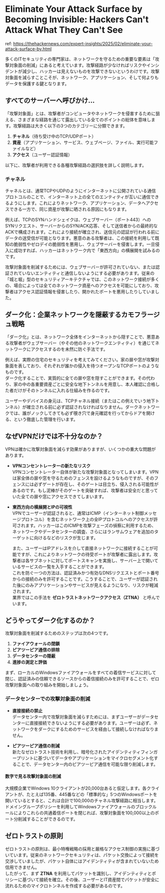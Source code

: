 # Eliminate Your Attack Surface by Becoming Invisible: Hackers Can't Attack What They Can't See

ref: <https://thehackernews.com/expert-insights/2025/02/eliminate-your-attack-surface-by.html>

多くのITセキュリティの専門家は、ネットワークを守るための重要な要素は「攻撃対象面の削減」にあると考えています。攻撃経路が少なければリスクやインシデントが減少し、ハッカーは見えないものを攻撃できないというわけです。攻撃対象面を減らすことこそが、ネットワーク、アプリケーション、そして何よりもデータを保護する鍵となります。

## すべてのサーバーへ呼びかけ…

「攻撃対象面」とは、攻撃者がコンピュータやネットワークを侵害するために狙える、さまざまな経路を通じて露出している全てのポイントの総体を意味します。攻撃経路は大きく以下の3つのカテゴリーに分類できます。

1. **チャネル**（待ち受け中のTCP/UDPポート）
2. **資産**（アプリケーション、サービス、ウェブページ、ファイル、実行可能ファイルなど）
3. **アクセス**（ユーザー認証情報）

以下に、攻撃者が利用できる各種攻撃経路の選択肢を詳しく説明します。

### チャネル

チャネルとは、通常TCPやUDPのようにインターネットに公開されている通信プロトコルのことで、インターネット上の全てのエンティティが互いに通信できるようにします。これによりネットワーク、アプリケーション、データへアクセスできる一方で、同じ資産が攻撃に晒される原因にもなります。

例えば、TCPのSYNハンドシェイクは、ウェブサーバー（ポート443）へのSYNリクエスト、サーバーからのSYN/ACK応答、そして送信者からの最終的なACKで構成されます。これにより接続が確立され、送信元の認証が行われる前にデータの送受信が可能となります。悪意のある攻撃者は、この接続を利用して既知の脆弱性やゼロデイの脆弱性を悪用し、ウェブサーバーを侵害します。一旦侵入に成功すれば、ハッカーはネットワーク内で「東西方向」の横展開を試みるのです。

攻撃対象面を削減するためには、ウェブサーバーが許可されていない、または認証されていないエンティティと通信しないようにする必要があります。従来の「城と堀」型のセキュリティアーキテクチャでは、このネットワーク接続が多くの、場合によっては全てのネットワーク資産へのアクセスを可能にしており、攻撃者はアクセス認証情報を侵害したり、開かれたポートを悪用したりしていました。

## ダーク化：企業ネットワークを隠蔽するカモフラージュ戦略

「ダーク化」とは、ネットワーク全体をインターネットから隠すことで、悪意ある攻撃者がウェブサーバー（やその他のネットワークエンティティ）を通じてネットワークにアクセスするのを未然に防ぐ手法です。

例えば、実際の住宅のセキュリティを考えてみてください。家の扉や窓が攻撃対象面を表しており、それぞれが誰かの侵入を待つオープンなTCPポートのようなものです。  
ダーク化することで、実質的に全ての扉や窓を隠すことができます。その代わり、家の中の各重要資産ごとに安全な地下トンネルを用意し、本人確認に合格した者だけがそのトンネルに入れる仕組みを作るのです。

ユーザーやデバイスの身元は、TCPチャネル接続（またはこの例えでいう地下トンネル）が確立される前に必ず認証されなければなりません。ダークネットワークでは、誰がノックしてきても必ず覗き穴で身元確認を行ってからドアを開ける、という徹底した管理を行います。

## なぜVPNだけでは不十分なのか？

VPNは確かに攻撃対象面を減らす効果がありますが、いくつかの重大な問題があります。

- **VPNコンセントレーターの新たなリスク**  
  VPNコンセントレーター自体が新たな攻撃対象面となってしまいます。VPNは家全体の扉や窓を守るためのフェンスを設けるようなものですが、そのフェンスには必ずゲートが存在し、そのゲートは目立ち、侵入される可能性があるのです。もし泥棒がそのゲートを突破すれば、攻撃者は安全だと思っていた全ての扉や窓にアクセスできてしまいます。

- **東西方向の横展開とIPの可視性**  
  VPNでユーザーが認証されると、通常はICMP（インターネット制御メッセージプロトコル）を含むネットワーク上の全IPプロトコルへのアクセスが許可されます。ハッカーはこのICMPを攻撃フェーズの偵察に利用するため、ネットワークやデータセンターの調査、さらにはランサムウェアを追加のターゲットに向けるなどのリスクが生じます。

  また、ユーザーはIPアドレスを介して直接ネットワークに接続することが可能ですが、これによりネットワークの待受ポートが攻撃者に露出します。攻撃者は各サブネットに対してポートスキャンを実施し、サーバー上で開いているサービスの一覧を入手することができます。  
  これを防ぐ一つの方法は、認証済みかつ有効なDNSリクエストとポート番号からの接続のみを許可することです。こうすることで、ユーザーが認証された後にのみアプリケーションやサービスが見えるようになり、リスクが軽減されます。  
  業界ではこの手法を **ゼロトラストネットワークアクセス（ZTNA）** と呼んでいます。

## どうやってダーク化するのか？

攻撃対象面を削減するためのステップは次の4つです。

1. **ファイアウォールの閉鎖**
2. **ピアツーピア通信の排除**
3. **データセンターの隠蔽**
4. **進捗の測定と評価**

まず、ローカルのWindowsファイアウォールをすべての着信サービスに対して閉じ、認証済みの信頼できるソースからの着信接続のみを許可することで、ゼロ攻撃対象面への取り組みを開始しましょう。

### データセンターでの攻撃対象面の削減

- **直接接続の禁止**  
  データセンター内で攻撃対象面を減らすためには、まずユーザーがデータセンターに直接接続できないようにする必要があります。ユーザーは必ず、ネットワークをダークにするためのサービスを経由して接続しなければなりません。

- **ピアツーピア通信の削減**  
  新たなゼロトラスト技術を利用し、暗号化されたアイデンティティフィンガープリントに基づいてデータやアプリケーションをマイクロセグメント化することで、データセンター内のピアツーピア通信を可能な限り削減します。

#### 数字で見る攻撃対象面の削減

大規模企業でWindows 10クライアントが20,000台あると仮定します。各クライアントが、たとえば135番、445番などの「標準的な」5つのWindowsポートを開いているとすると、これは合計で100,000のチャネル攻撃経路に相当します。  
ドメイングループポリシーを利用してWindowsファイアウォールのブロックルールによりこれらの共通着信ポートを閉じれば、攻撃対象面を100,000以上のポート分削減することができるのです。

## ゼロトラストの原則

ゼロトラストの原則は、最小特権戦略の採用と厳格なアクセス制御の実施に基づいています。従来のネットワークセキュリティは、パケット交換によって接続を交渉していましたが、パケット自体にはアイデンティティが含まれていないため信用できません。  
したがって、まず **ZTNA** を利用してパケットを識別し、アイデンティティとポリシーに基づいて接続を確立。その後、ユーザーとIT資産間でパケットが安全に流れるためのマイクロトンネルを作成する必要があるのです。
